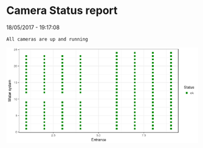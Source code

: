 Camera Status report
================
18/05/2017 - 19:17:08

    All cameras are up and running

![](camreport_files/figure-markdown_github/unnamed-chunk-2-1.png)
